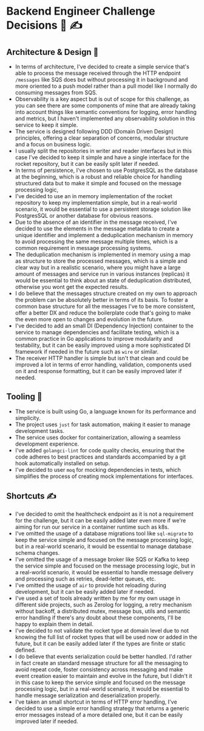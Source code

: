 # Backend Engineer Challenge Decisions 🤔 ✍

## Architecture & Design 🤠

* In terms of architecture, I've decided to create a simple service that's
  able to process the message received through the HTTP endpoint `/messages`
  like SQS does but without processing it in background and more oriented to
  a push model rather than a pull model like I normally do consuming messages
  from SQS.
* Observability is a key aspect but is out of scope for this challenge, as you can see there are some components
  of mine that are already taking into account things like semantic conventions for logging, error handling and
  metrics, but I haven't implemented any observability solution in this service to keep it simple.
* The service is designed following DDD (Domain Driven Design) principles, offering
  a clear separation of concerns, modular structure and a focus on business logic.
* I usually split the repositories in writer and reader interfaces but in this case I've decided to keep it simple
  and have a single interface for the rocket repository, but it can be easily split later if needed.
* In terms of persistence, I've chosen to use PostgresSQL as the database at the beginning, which is a robust and
  reliable choice for handling structured data but to make it simple and focused on the message processing logic,
* I've decided to use an in memory implementation of the rocket repository to keep my implementation simple, but in a
  real-world scenario, it would be essential to use a persistent storage solution like PostgresSQL or another database
  for obvious reasons.
* Due to the absence of an identifier in the message received, I've decided to use the elements in the message metadata
  to create a unique identifier and implement a deduplication mechanism in memory to avoid processing the same message
  multiple times, which is a common requirement in message processing systems.
* The deduplication mechanism is implemented in memory using a map as structure to store the processed messages,
  which is a simple and clear way but in a realistic scenario, where you might have a large amount of messages and
  service run in various instances (replicas) it would be essential to think about an state of deduplication
  distributed, otherwise you wont get the expected results.
* I do believe that the messages structure created on my own to approach the problem can be absolutely better in terms
  of its basis. To foster a common base structure for all the messages I've to be more consistent, offer a better DX and
  reduce the boilerplate code that's going to make the even more open to changes and evolution in the future.
* I've decided to add an small DI (Dependency Injection) container to the service to manage dependencies and
  facilitate testing, which is a common practice in Go applications to improve modularity and testability, but it can
  be easily improved using a more sophisticated DI framework if needed in the future such as `wire` or similar.
* The receiver HTTP handler is simple but isn't that clean and could be improved a lot in terms of
  error handling, validation, components used on it and response formatting, but it can be easily improved later if
  needed.

## Tooling 🔧

* The service is built using Go, a language known for its performance and simplicity.
* The project uses `just` for task automation, making it easier to manage development tasks.
* The service uses docker for containerization, allowing a seamless development experience.
* I've added `golangci-lint` for code quality checks, ensuring that the code adheres to best
  practices and standards accompanied by a git hook automatically installed on setup.
* I've decided to user `moq` for mocking dependencies in tests, which simplifies the process of creating mock
  implementations for interfaces.

## Shortcuts ✍

* I've decided to omit the healthcheck endpoint as it is not a requirement for the challenge, but
  it can be easily added later even more if we're aiming for run our service in a container runtime such as k8s.
* I've omitted the usage of a database migrations tool like `sql-migrate` to keep the service simple and focused on the
  message processing logic, but in a real-world scenario, it would be essential to manage database schema changes.
* I've omitted the usage of a message broker like SQS or Kafka to keep the service simple and focused on the
  message processing logic, but in a real-world scenario, it would be essential to handle message delivery and
  processing such as retries, dead-letter queues, etc.
* I've omitted the usage of `air` to provide hot reloading during development, but it can be easily added later if
  needed.
* I've used a set of tools already written by me for my own usage in different side projects, such as
  Zerolog for logging, a retry mechanism without backoff, a distributed mutex, message bus, utils and semantic error
  handling
  if there's any doubt about these components, I'll be happy to explain them in detail.
* I've decided to not validate the rocket type at domain level due to not knowing the full list of rocket types
  that will be used now or added in the future, but it can be easily added later if the types are finite or static
  defined.
* I do believe that events serialization could be better handled. I'd rather in fact create an standard message
  structure for all the messaging to avoid repeat code, foster consistency across messaging and make event creation
  easier to maintain and evolve in the future, but I didn't it in this case to keep the service simple and focused on
  the message processing logic, but in a real-world scenario, it would be essential to handle message serialization
  and deserialization properly.
* I've taken an small shortcut in terms of HTTP error handling, I've decided to use a simple error handling strategy
  that returns a generic error messages instead of a more detailed one, but it can be easily improved later if needed.
